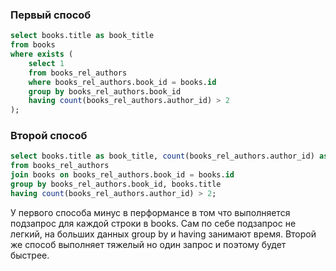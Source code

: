 ### Первый способ
```sql
select books.title as book_title
from books
where exists (
    select 1
    from books_rel_authors
    where books_rel_authors.book_id = books.id
    group by books_rel_authors.book_id
    having count(books_rel_authors.author_id) > 2
);
```
### Второй способ

```sql
select books.title as book_title, count(books_rel_authors.author_id) as author_count
from books_rel_authors
join books on books_rel_authors.book_id = books.id
group by books_rel_authors.book_id, books.title
having count(books_rel_authors.author_id) > 2;
```

У первого способа минус в перформансе в том что выполняется подзапрос для каждой строки в books. Сам по себе подзапрос не легкий, на больших данных group by и having занимают время.
Второй же способ выполняет тяжелый но один запрос и поэтому будет быстрее.
